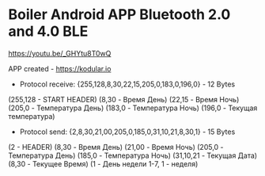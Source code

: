 # Boiler Android APP Bluetooth 2.0 and 4.0 BLE
https://youtu.be/_GHYtu8T0wQ

APP created - https://kodular.io

* Protocol receive: {255,128,8,30,22,15,205,0,183,0,196,0} - 12 Bytes

(255,128 - START HEADER) (8,30 - Время День) (22,15 - Время Ночь) (205,0 - Температура День) (183,0 - Температура Ночь) (196,0 - Текущая температура)

* Protocol send: {2,8,30,21,00,205,0,185,0,31,10,21,8,30,1} - 15 Bytes

(2 - HEADER) (8,30 - Время День) (21,00 - Время Ночь) (205,0 - Температура День) (185,0 - Температура Ночь) (31,10,21 - Текущая Дата) (8,30 - Текущее Время) (1 - День недели 1-7, 1 - неделя)
